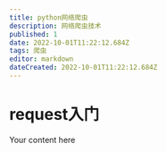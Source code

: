 ```yaml
---
title: python网络爬虫
description: 网络爬虫技术
published: 1
date: 2022-10-01T11:22:12.684Z
tags: 爬虫
editor: markdown
dateCreated: 2022-10-01T11:22:12.684Z
---
```


# request入门
Your content here